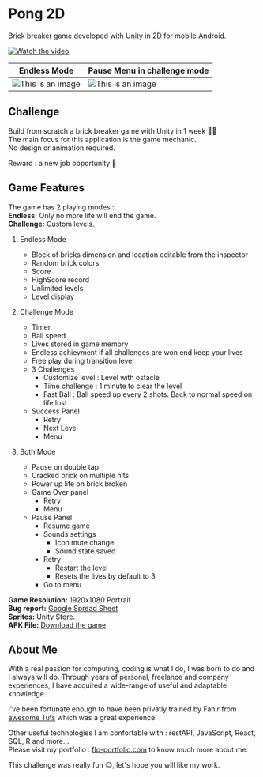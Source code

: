 # Pong 2D
Brick breaker game developed with Unity in 2D for mobile Android.

[![Watch the video](https://i.imgur.com/WRninwW.jpg)](https://youtu.be/zJzSYIfuQ6Y)

 | Endless Mode | Pause Menu in challenge mode |
 | ----- | ----- |
 | ![This is an image](https://i.imgur.com/vlOeK9a.jpg)   | ![This is an image](https://i.imgur.com/HcxDPL8.jpg)   |
 

## Challenge
Build from scratch a brick breaker game with Unity in 1 week 🐱‍👤 <br/>
The main focus for this application is the game mechanic. <br />
No design or animation required.

Reward : a new job opportunity 🤩

## Game Features
The game has 2 playing modes : <br/>
**Endless:** Only no more life will end the game. <br/>
**Challenge:**  Custom levels.

1. Endless Mode
    - Block of bricks dimension and location editable from the inspector 
    - Random brick colors
    - Score
    - HighScore record
    - Unlimited levels
    - Level display
    

2. Challenge Mode
    - Timer
    - Ball speed
    - Lives stored in game memory
    - Endless achievment if all challenges are won end keep your lives
    - Free play during transition level
    - 3 Challenges
      - Customize level : Level with ostacle
      - Time challenge : 1 minute to clear the level
      - Fast Ball : Ball speed up every 2 shots. Back to normal speed on life lost
    - Success Panel
      - Retry
      - Next Level
      - Menu
 
 3. Both Mode
    - Pause on double tap
    - Cracked brick on multiple hits
    - Power up life on brick broken
    - Game Over panel
      - Retry
      - Menu
    - Pause Panel
      - Resume game
      - Sounds settings
        - Icon mute change
        - Sound state saved
      - Retry
        - Restart the level
        - Resets the lives by default to 3
      - Go to menu
        
**Game Resolution:** 1920x1080 Portrait <br/>
**Bug report:** [Google Spread Sheet](https://docs.google.com/spreadsheets/d/1KvUI13Q2Id3HqHFMAimQBNhM42qU-jyiPNVlCGJ_kxY/edit?usp=sharing) <br/>
**Sprites:** [Unity Store](https://assetstore.unity.com/packages/templates/tutorials/bricks-breaker-starter-kit-27039#description). <br />
**APK File:** [Download the game](https://drive.google.com/file/d/1hKgHrbyRdRvgM0YJaNsJst1DnYc9YfR2/view?usp=sharing)<br/>

## About Me

With a real passion for computing, coding is what I do, I was born to do and I always will do.
Through years of personal, freelance and company experiences, I have acquired a wide-range of useful and adaptable knowledge.

I’ve been fortunate enough to have been privatly trained by Fahir from [awesome Tuts](https://awesometuts.com) which was a great experience.

Other useful technologies I am confortable with :  restAPI, JavaScript, React, SQL, R and more... <br />
Please visit my portfolio : [flo-portfolio.com](https://flo-portfolio.com) to know much more about me.

This challenge was really fun 😊, let's hope you will like my work.






